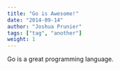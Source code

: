 ```yaml
---
title: "Go is Awesome!"
date: "2014-09-14"
author: "Joshua Prunier"
tags: ["tag", "another"]
weight: 1
---
```

<p>
Go is a great programming language.
</p>
